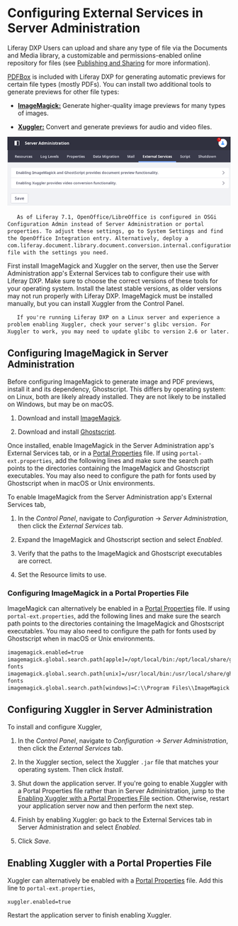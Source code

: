 # Configuring External Services in Server Administration

<!-- If we moved this to the Documents and Media Section we could just link there -->

Liferay DXP Users can upload and share any type of file via the Documents and Media library, a customizable and permissions-enabled online repository for files (see [Publishing and Sharing](./../content-authoring-and-management/documents-and-media/publishing-and-sharing) for more information).

[PDFBox](https://pdfbox.apache.org/) is included with Liferay DXP for generating automatic previews for certain file types (mostly PDFs). You can install two additional tools to generate previews for other file types: 

<!--
-   [**OpenOffice:**](https://www.openoffice.org/) or [**LibreOffice:**](https://www.libreoffice.org/)
    Convert and generate previews for many types of documents. 
-->

-   [**ImageMagick:**](https://www.imagemagick.org/script/index.php) Generate higher-quality image previews for many types of images. 

-   [**Xuggler:**](http://www.xuggle.com/xuggler/) Convert and generate previews for audio and video files. 

![Enable ImageMagick, Ghostscript, and Xuggler from the External Services tab.](./configuring-external-services-in-server-administration/images/01.png)

```note::
   As of Liferay 7.1, OpenOffice/LibreOffice is configured in OSGi Configuration Admin instead of Server Administration or portal properties. To adjust these settings, go to System Settings and find the OpenOffice Integration entry. Alternatively, deploy a com.liferay.document.library.document.conversion.internal.configuration.OpenOfficeConfiguration.config file with the settings you need.
```

First install ImageMagick and Xuggler on the server, then use the Server Administration app's External Services tab to configure their use with Liferay DXP. Make sure to choose the correct versions of these tools for your operating system. Install the latest stable versions, as older versions may not run properly with Liferay DXP. ImageMagick must be installed manually, but you can install Xuggler from the Control Panel. 

```tip:::
   If you're running Liferay DXP on a Linux server and experience a problem enabling Xuggler, check your server's glibc version. For Xuggler to work, you may need to update glibc to version 2.6 or later.
```

## Configuring ImageMagick in Server Administration

Before configuring ImageMagick to generate image and PDF previews, install it and its dependency, Ghostscript. This differs by operating system: on Linux, both are likely already installed. They are not likely to be installed on Windows, but may be on macOS.

1. Download and install [ImageMagick](https://www.imagemagick.org/script/index.php).

1. Download and install [Ghostscript](https://www.ghostscript.com/).

Once installed, enable ImageMagick in the Server Administration app's External Services tab, or in a [Portal Properties](./../installation-and-upgrades/reference/portal-properties.md) file. If using `portal-ext.properties`, add the following lines and make sure the search path points to the directories containing the ImageMagick and Ghostscript executables. You may also need to configure the path for fonts used by Ghostscript when in macOS or Unix environments.

To enable ImageMagick from the Server Administration app's External Services tab,

1. In the *Control Panel*, navigate to *Configuration* &rarr; *Server Administration*, then click the *External Services* tab.

1. Expand the ImageMagick and Ghostscript section and select *Enabled*.

1. Verify that the paths to the ImageMagick and Ghostscript executables are correct.

1. Set the Resource limits to use.

### Configuring ImageMagick in a Portal Properties File

ImageMagick can alternatively be enabled in a [Portal Properties](./../installation-and-upgrades/reference/portal-properties.md) file. If using `portal-ext.properties`, add the following lines and make sure the search path points to the directories containing the ImageMagick and Ghostscript executables. You may also need to configure the path for fonts used by Ghostscript when in macOS or Unix environments. 

```properties
imagemagick.enabled=true
imagemagick.global.search.path[apple]=/opt/local/bin:/opt/local/share/ghostscript/fonts:/opt/local/share/fonts/urw-fonts
imagemagick.global.search.path[unix]=/usr/local/bin:/usr/local/share/ghostscript/fonts:/usr/local/share/fonts/urw-fonts
imagemagick.global.search.path[windows]=C:\\Program Files\\ImageMagick
```
## Configuring Xuggler in Server Administration

To install and configure Xuggler,

1. In the *Control Panel*, navigate to *Configuration* &rarr; *Server Administration*, then click the *External Services* tab. 

1. In the Xuggler section, select the Xuggler `.jar` file that matches your operating system. Then click *Install*. 

1. Shut down the application server. If you're going to enable Xuggler with a Portal Properties file rather than in Server Administration, jump to the [Enabling Xuggler with a Portal Properties File](#enabling-xuggler-wtih-a-portal-properties-file) section. Otherwise, restart your application server now and then perform the next step. 

1. Finish by enabling Xuggler: go back to the External Services tab in Server Administration and select *Enabled*.

1. Click *Save*. 

## Enabling Xuggler with a Portal Properties File

Xuggler can alternatively be enabled with a [Portal Properties](./../installation-and-upgrades/reference/portal-properties.md) file. Add this line to `portal-ext.properties`,

```properties
xuggler.enabled=true
```

Restart the application server to finish enabling Xuggler.
